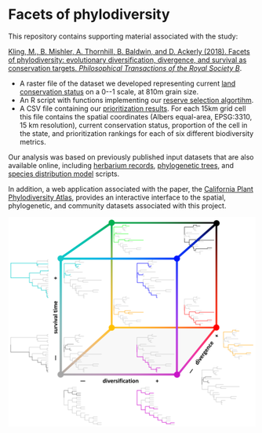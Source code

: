 # Facets of phylodiversity

This repository contains supporting material associated with the study: 

[Kling, M., B. Mishler, A. Thornhill, B. Baldwin, and D. Ackerly (2018). Facets of phylodiversity: evolutionary diversification, divergence, and survival as conservation targets. *Philosophical Transactions of the Royal Society B*](https://royalsocietypublishing.org/doi/full/10.1098/rstb.2017.0397).

* A raster file of the dataset we developed representing current [land conservation status](protection_status.tif) on a 0--1 scale, at 810m grain size. 
* An R script with functions implementing our [reserve selection algortihm](prioritize.R).
* A CSV file containing our [prioritization results](rankings.csv). For each 15km grid cell this file contains the spatial coordinates (Albers equal-area, EPSG:3310, 15 km resolution), current conservation status, proportion of the cell in the state, and prioritization rankings for each of six different biodiversity metrics.

Our analysis was based on previously published input datasets that are also available online, including [herbarium records](https://doi.org/10.6078/D1KX0V), [phylogenetic trees](https://doi.org/10.6078/D1VD4P), and [species distribution model](https://doi.org/10.6078/D1QQ2S) scripts.

In addition, a web application associated with the paper, the [California Plant Phylodiversity Atlas](http://ucjeps.berkeley.edu/phylodiversity), provides an interactive interface to the spatial, phylogenetic, and community datasets associated with this project.

![phylodiversity cube](pd_cube.png)
